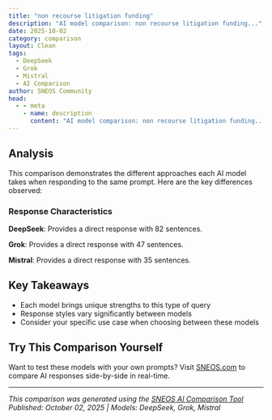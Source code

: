 ```yaml
---
title: "non recourse litigation funding"
description: "AI model comparison: non recourse litigation funding..."
date: 2025-10-02
category: comparison
layout: Clean
tags:
  - DeepSeek
  - Grok
  - Mistral
  - AI Comparison
author: SNEOS Community
head:
  - - meta
    - name: description
      content: "AI model comparison: non recourse litigation funding..."
---
```


<ChatComparison
  title="non recourse litigation funding"
  prompt="non recourse litigation funding"
  :responses='{"DeepSeek": "Of course. This is a complex and fascinating area of finance and law. Let\u0027s break down **non-recourse litigation funding** in detail.\n\n### What is Non-Recourse Litigation Funding?\n\nAt its core, **non-recourse litigation funding** is a transaction where a specialized financing company (the \u0022funder\u0022) provides capital to a plaintiff involved in a lawsuit in exchange for a portion of the potential financial recovery.\n\nThe key term is **\u0022non-recourse.\u0022** This means:\n* If the plaintiff **loses the case**, the funder receives **nothing**.\n* The plaintiff has **no obligation** to repay the advanced capital.\n\nIn essence, the funder assumes the risk of loss in the lawsuit. Their return is entirely contingent on a successful outcome.\n\n---\n\n### How It Typically Works\n\n1. **Application \u0026 Due Diligence:** A plaintiff (or their law firm) applies to a litigation funding company. The funder\u0027s team, which includes lawyers and financial analysts, conducts an intensive review of the case. They assess the legal merits, the defendant\u0027s ability to pay, the expected damages, the timeline, and the costs involved.\n\n2. **Term Sheet \u0026 Agreement:** If the funder decides to invest, they present a term sheet outlining the terms. This includes the amount of capital to be provided, what it can be used for (e.g., legal fees, expert witnesses, operational costs for a business), and the funder\u0027s share of the recovery (the \u0022return\u0022).\n\n3. **Funding \u0026 Monitoring:** Once the agreement is signed, the funder provides the capital. They typically have no control over the legal strategy or settlement decisions (which remain with the plaintiff and their attorney), but they will monitor the case\u0027s progress.\n\n4. **Outcome \u0026 Payout:**\n * **If the case is won or settled,** the proceeds are paid into a trust account. The funder is repaid its invested capital plus its agreed-upon return from the recovery amount. The plaintiff and their law firm (if on a contingency fee) receive the remainder.\n * **If the case is lost,** the funder absorbs the loss. The plaintiff owes nothing and keeps the advanced funds.\n\n---\n\n### Key Players and Use Cases\n\n* **Who are the Funders?** Specialized private equity firms, hedge funds, and dedicated litigation finance companies.\n* **Who are the Borrowers?**\n * **Plaintiffs:** Individuals (e.g., in personal injury, whistleblower cases) and businesses (especially in commercial litigation).\n * **Law Firms:** Some arrangements are made directly with law firms to finance their portfolio of cases or specific, large-scale litigation.\n\n**Common Types of Cases Funded:**\n* **Commercial Litigation:** Breach of contract, intellectual property disputes, antitrust cases, shareholder disputes.\n* **International Arbitration:** High-stakes disputes between corporations or between a corporation and a sovereign state.\n* **Mass Torts \u0026 Class Actions:** Funding for large groups of plaintiffs (e.g., product liability, environmental disasters).\n* **Insolvency \u0026 Judgment Enforcement:** Funding for trustees or creditors to pursue claims, or to enforce a judgment that is being appealed.\n\n---\n\n### The Financial Model: How Returns Are Calculated\n\nThe funder\u0027s return is not interest. It is a multiple of the capital invested or a percentage of the recovery, whichever is higher. The specific structure can vary:\n\n* **Multiple of Investment:** e.g., 3x the amount provided.\n* **Percentage of Recovery:** e.g., 20% of the gross settlement or judgment.\n* **A Hybrid Model:** e.g., the greater of 3x the investment or 15% of the recovery.\n\nThe return is negotiated based on the perceived risk. A very strong case with a high probability of winning might command a lower return, while a riskier, more speculative case will require a much higher potential return to justify the investment.\n\n---\n\n### Key Benefits and Advantages\n\n1. **Access to Justice:** Levels the playing field against well-funded defendants (like large corporations). It allows individuals and small businesses to pursue meritorious claims they otherwise couldn\u0027t afford.\n2. **Risk Mitigation for Plaintiffs:** Transfers the financial risk of losing the lawsuit to the funder. A company can pursue a valid claim without jeopardizing its operational finances.\n3. **Improved Cash Flow for Law Firms:** Allows law firms (especially those on contingency) to take on more cases and cover high litigation costs without straining their finances.\n4. **Case Validation:** A third-party funder\u0027s rigorous due diligence serves as an external validation of the case\u0027s strength.\n\n---\n\n### Criticisms, Risks, and Ethical Considerations\n\n1. **Cost to the Plaintiff:** The funder\u0027s share can be significant, potentially reducing the plaintiff\u0027s ultimate recovery by a substantial amount.\n2. **Ethical Concerns:**\n * **Champerty \u0026 Maintenance:** Historically, third-party funding was prohibited under these ancient doctrines meant to prevent stirring up litigation. While these laws have been relaxed in many jurisdictions (especially the U.S. and UK), they still influence regulation.\n * **Control \u0026 Conflict of Interest:** There are concerns that funders may exert undue influence over settlement decisions to secure a quicker return, potentially conflicting with the client\u0027s best interests. Professional ethics rules mandate that the plaintiff and their attorney must retain control.\n3. **Confidentiality \u0026 Discovery:** Defendants often argue that funding agreements should be discoverable, claiming the terms could reveal the plaintiff\u0027s financial motivations or settlement posture. Funders and plaintiffs fiercely protect these agreements as privileged and confidential.\n4. **Regulatory Landscape:** The industry is largely self-regulated, though oversight is increasing. Some jurisdictions are implementing disclosure requirements, particularly in class actions and international arbitration.\n\n---\n\n### The Big Picture\n\nNon-recourse litigation funding has grown from a niche product into a multi-billion-dollar global industry. It is increasingly viewed as a legitimate asset class that provides a crucial financial tool for the legal system.\n\nIn summary, it\u0027s a high-risk, high-reward financial instrument that **democratizes litigation by monetizing legal risk**, allowing those with meritorious claims to see them through without bearing the full financial burden.", "Grok": "Non-recourse litigation funding is a type of financial arrangement where a third-party funder provides capital to a plaintiff (or sometimes a law firm) to cover the costs of pursuing a legal claim, such as attorney fees, court costs, and other expenses. The \u0022non-recourse\u0022 aspect is key: it means that if the case is lost, the plaintiff is not obligated to repay the funding. The funder only recovers their investment (plus a return, often a multiple of the investment or a percentage of the recovery) if the case is successful, typically through a settlement or court award.\n\n### Key Features of Non-Recourse Litigation Funding:\n1. **Risk Borne by Funder**: The funder assumes the financial risk. If the case fails, they lose their investment with no recourse to the plaintiff or their assets.\n2. **Repayment Contingent on Success**: Repayment, along with the agreed-upon return, is only made if the plaintiff wins the case or secures a settlement. The funder\u2019s return usually comes from a portion of the proceeds.\n3. **No Interference in Case**: Funders typically do not control or interfere with the legal strategy or decisions in the case. The attorney and client retain full autonomy.\n4. **Focus on High-Value Cases**: Funders often target cases with a high likelihood of success and significant potential damages, such as commercial litigation, personal injury, class actions, or intellectual property disputes.\n5. **Cost to Plaintiff**: If the case is successful, the plaintiff may have to share a substantial portion of the recovery with the funder, which can sometimes be seen as expensive. However, it enables access to justice for those who might not otherwise afford litigation.\n\n### Benefits:\n- **Access to Justice**: Non-recourse funding allows individuals or entities without financial resources to pursue meritorious claims against well-funded defendants (e.g., corporations or insurance companies).\n- **Risk Mitigation**: Plaintiffs are protected from financial loss if the case does not succeed.\n- **Leveling the Playing Field**: It helps balance the disparity between plaintiffs with limited resources and defendants with deep pockets.\n\n### Drawbacks:\n- **High Costs**: The funder\u2019s return can be significant, reducing the plaintiff\u2019s net recovery.\n- **Selective Case Funding**: Funders are selective and may only fund cases with a high chance of success and large potential payouts, leaving smaller or riskier claims without support.\n- **Ethical Concerns**: Some argue that litigation funding could encourage frivolous lawsuits or create conflicts of interest, though many jurisdictions have regulations to prevent this.\n- **Regulatory Scrutiny**: In some regions, litigation funding is subject to strict rules or disclosure requirements to ensure transparency and prevent abuse.\n\n### How It Works:\n1. **Application**: A plaintiff or their attorney applies for funding, providing details about the case.\n2. **Due Diligence**: The funder evaluates the case\u2019s merits, likelihood of success, potential damages, and duration. This often involves legal experts and risk analysts.\n3. **Funding Agreement**: If approved, a funding agreement is signed, outlining the terms, including the funder\u2019s share of any recovery.\n4. **Case Proceeds**: The funder provides capital to cover legal costs. If the case succeeds, the funder is repaid from the proceeds. If it fails, the funder absorbs the loss.\n\n### Common Uses:\n- Personal injury lawsuits\n- Commercial disputes (e.g., breach of contract)\n- Class action lawsuits\n- Intellectual property litigation\n- Whistleblower or qui tam actions\n\n### Legal and Regulatory Landscape:\nLitigation funding is regulated differently across jurisdictions:\n- In the **United States**, it is generally permitted but varies by state. Some states require disclosure of funding agreements to ensure transparency.\n- In the **United Kingdom** and **Australia**, litigation funding is well-established and often encouraged as a means to improve access to justice.\n- In some countries, it may be restricted or prohibited due to concerns about champerty (third-party profiting from litigation) or maintenance (supporting litigation for personal gain).\n\nNon-recourse litigation funding can be a powerful tool for plaintiffs, but it requires careful consideration of the terms and potential cost. If you\u0027re exploring this option, consulting with a legal or financial advisor is recommended to fully understand the implications for your specific case. Are you looking into this for a particular type of case or jurisdiction? I can provide more tailored information if needed.", "Mistral": "Non-recourse litigation funding is a type of financial arrangement where a third-party funder provides capital to a plaintiff or law firm to cover the costs associated with a lawsuit. The key feature of non-recourse funding is that the funder only gets repaid if the lawsuit is successful. If the case is lost, the funder does not recover their investment, and the plaintiff or law firm does not owe the funder anything.\n\n### Key Features of Non-Recourse Litigation Funding:\n\n1. **Risk Sharing**: The funder assumes the risk of the lawsuit\u0027s outcome. If the case is unsuccessful, the funder loses their investment.\n2. **No Repayment Obligation**: The plaintiff or law firm is not obligated to repay the funder if the case is lost.\n3. **Flexibility**: Funding can be used for various expenses, including legal fees, expert witnesses, court costs, and even living expenses for the plaintiff.\n4. **Access to Justice**: Non-recourse funding can help plaintiffs who might not otherwise have the financial resources to pursue a lawsuit.\n5. **Investment Return**: If the case is successful, the funder receives a pre-agreed share of the settlement or judgment, which can be a percentage of the recovery or a multiple of the investment.\n\n### Types of Non-Recourse Litigation Funding:\n\n1. **Pre-Settlement Funding**: Provides financial support to plaintiffs before a settlement or judgment is reached.\n2. **Post-Settlement Funding**: Provides financial support to plaintiffs after a settlement or judgment has been awarded but before the funds are actually received.\n3. **Law Firm Funding**: Provides financial support to law firms to cover the costs of litigation, including attorney fees and other expenses.\n\n### Benefits:\n\n1. **Financial Relief**: Allows plaintiffs to cover living expenses and other costs while awaiting the outcome of their case.\n2. **Level Playing Field**: Enables plaintiffs to pursue litigation against well-funded defendants.\n3. **Risk Management**: Helps law firms manage the financial risks associated with contingency fee arrangements.\n\n### Considerations:\n\n1. **Cost**: The terms of the funding agreement can be expensive, with the funder often taking a significant portion of the settlement or judgment.\n2. **Due Diligence**: Funders typically conduct a thorough review of the case to assess its merits and likelihood of success before providing funding.\n3. **Regulation**: The legal and regulatory environment for litigation funding varies by jurisdiction, and it\u0027s important to understand the applicable rules and requirements.\n\n### Conclusion:\n\nNon-recourse litigation funding can be a valuable tool for plaintiffs and law firms, providing the financial resources needed to pursue justice. However, it\u0027s essential to carefully consider the terms and potential costs associated with such funding. Consulting with a legal professional experienced in litigation funding can help ensure that the arrangement is fair and beneficial."}' 
  published-date="00:05"
/>

## Analysis

This comparison demonstrates the different approaches each AI model takes when responding to the same prompt. Here are the key differences observed:

### Response Characteristics

**DeepSeek**: Provides a direct response with 82 sentences. 

**Grok**: Provides a direct response with 47 sentences. 

**Mistral**: Provides a direct response with 35 sentences. 

## Key Takeaways

- Each model brings unique strengths to this type of query
- Response styles vary significantly between models
- Consider your specific use case when choosing between these models

## Try This Comparison Yourself

Want to test these models with your own prompts? Visit [SNEOS.com](https://sneos.com) to compare AI responses side-by-side in real-time.

---

*This comparison was generated using the [SNEOS AI Comparison Tool](https://sneos.com)*
*Published: October 02, 2025 | Models: DeepSeek, Grok, Mistral*

